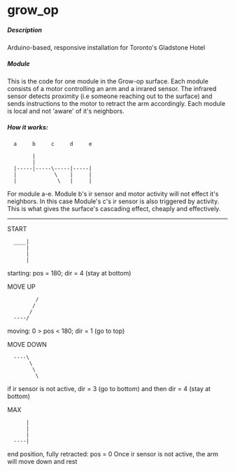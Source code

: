 grow_op
=======

##### Description
Arduino-based, responsive installation for Toronto's Gladstone Hotel

##### Module
This is the code for one module in the Grow-op surface. Each module consists of a motor controlling an arm and a inrared sensor. The infrared sensor detects proximity (i.e someone reaching out to the surface) and sends instructions to the motor to retract the arm accordingly. Each module is local and not 'aware' of it's neighbors.
  
  
##### How it works:
```
  a     b     c     d     e
    
        |    
        |    
  |-----|-----\-----|-----|
  |            \    |     |
  |             \   |     |
```  
For module a-e. Module b's ir sensor and motor activity will not effect it's neighbors. In this case Module's c's ir sensor is also triggered by activity. This is what gives the surface's cascading effect, cheaply and effectively.  
  
---
  
START
```  
  ____|
      |
      |
      |
```
starting: pos = 180; dir = 4 (stay at bottom)    
  
  
MOVE UP
```
         /
        /
       /
  ----/     
```
moving: 0 > pos < 180; dir = 1 (go to top)
  
  
MOVE DOWN
```
  ----\
       \
        \
         \
```
if ir sensor is not active, dir = 3 (go to bottom) and then dir = 4 (stay at bottom)
  
MAX
```
      | 
      |      
      |
  ----|
```
end position, fully retracted: pos = 0
Once ir sensor is not active, the arm will move down and rest  

